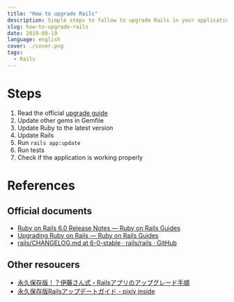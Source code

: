 ```yaml
---
title: "How to upgrade Rails"
description: Simple steps to follow to upgrade Rails in your application.
slug: how-to-upgrade-rails
date: 2019-09-19
language: english
cover: ./cover.png
tags: 
  - Rails
---
```

# Steps
1. Read the official [upgrade guide](https://edgeguides.rubyonrails.org/upgrading_ruby_on_rails.html)
2. Update other gems in Gemfile
3. Update Ruby to the latest version
4. Update Rails 
5. Run `rails app:update`
6. Run tests
7. Check if the application is working properly

# References 
## Official documents
- [Ruby on Rails 6.0 Release Notes — Ruby on Rails Guides](https://edgeguides.rubyonrails.org/6_0_release_notes.html)
- [Upgrading Ruby on Rails — Ruby on Rails Guides](https://edgeguides.rubyonrails.org/upgrading_ruby_on_rails.html)
- [rails/CHANGELOG.md at 6-0-stable · rails/rails · GitHub](https://github.com/rails/rails/blob/6-0-stable/railties/CHANGELOG.md)

## Other resoucers
- [永久保存版！？伊藤さん式・Railsアプリのアップグレード手順](https://qiita.com/jnchito/items/0ee47108972a0e302caf)
- [永久保存版Railsアップデートガイド - pixiv inside](https://inside.pixiv.blog/sue445/4751)
